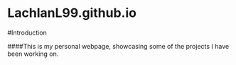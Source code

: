 # LachlanL99.github.io

#Introduction

####This is my personal webpage, showcasing some of the projects I have been working on.
